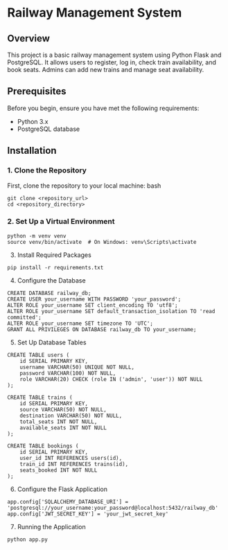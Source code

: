 # Railway Management System

## Overview

This project is a basic railway management system using Python Flask and PostgreSQL. It allows users to register, log in, check train availability, and book seats. Admins can add new trains and manage seat availability.

## Prerequisites

Before you begin, ensure you have met the following requirements:

- Python 3.x
- PostgreSQL database

## Installation

### 1. Clone the Repository

First, clone the repository to your local machine:
bash
```
git clone <repository_url>
cd <repository_directory>
```
### 2. Set Up a Virtual Environment
```
python -m venv venv
source venv/bin/activate  # On Windows: venv\Scripts\activate
```
3. Install Required Packages
```
pip install -r requirements.txt
```
4. Configure the Database
```
CREATE DATABASE railway_db;
CREATE USER your_username WITH PASSWORD 'your_password';
ALTER ROLE your_username SET client_encoding TO 'utf8';
ALTER ROLE your_username SET default_transaction_isolation TO 'read committed';
ALTER ROLE your_username SET timezone TO 'UTC';
GRANT ALL PRIVILEGES ON DATABASE railway_db TO your_username;
```
5. Set Up Database Tables
```
CREATE TABLE users (
    id SERIAL PRIMARY KEY,
    username VARCHAR(50) UNIQUE NOT NULL,
    password VARCHAR(100) NOT NULL,
    role VARCHAR(20) CHECK (role IN ('admin', 'user')) NOT NULL
);

CREATE TABLE trains (
    id SERIAL PRIMARY KEY,
    source VARCHAR(50) NOT NULL,
    destination VARCHAR(50) NOT NULL,
    total_seats INT NOT NULL,
    available_seats INT NOT NULL
);

CREATE TABLE bookings (
    id SERIAL PRIMARY KEY,
    user_id INT REFERENCES users(id),
    train_id INT REFERENCES trains(id),
    seats_booked INT NOT NULL
);
```
6. Configure the Flask Application
```
app.config['SQLALCHEMY_DATABASE_URI'] = 'postgresql://your_username:your_password@localhost:5432/railway_db'
app.config['JWT_SECRET_KEY'] = 'your_jwt_secret_key'
```
7. Running the Application
```
python app.py
```


